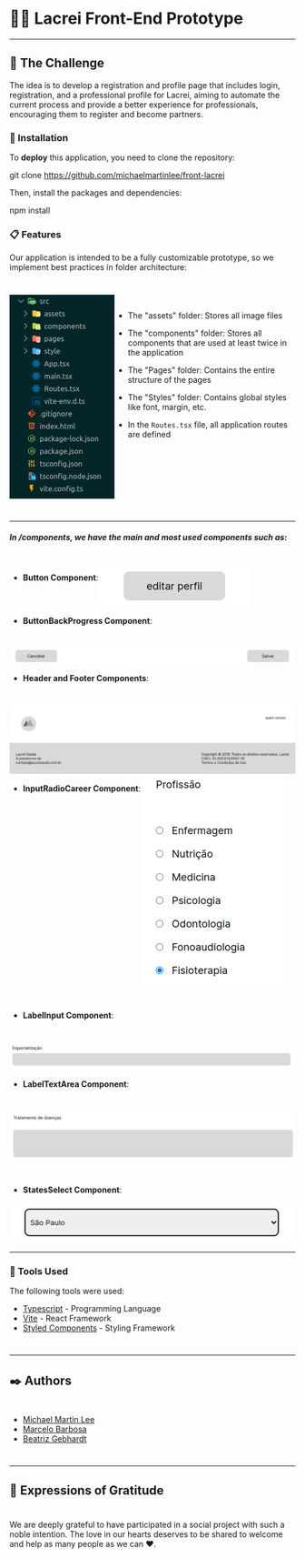 # 🏳️‍🌈 Lacrei Front-End Prototype

---

## 📌 The Challenge

The idea is to develop a registration and profile page that includes login, registration, and a professional profile for Lacrei, aiming to automate the current process and provide a better experience for professionals, encouraging them to register and become partners.

### 🔧 Installation

To **deploy** this application, you need to clone the repository:

git clone https://github.com/michaelmartinlee/front-lacrei


Then, install the packages and dependencies:


npm install


### 📋 Features

Our application is intended to be a fully customizable prototype, so we implement best practices in folder architecture:
#
<div style="display: flex">
  <img src="./src/assets/readme/files.png">

* The "assets" folder: Stores all image files

* The "components" folder: Stores all components that are used at least twice in the application

* The "Pages" folder: Contains the entire structure of the pages

* The "Styles" folder: Contains global styles like font, margin, etc.

* In the `Routes.tsx` file, all application routes are defined            
</div>

#
---
##### In /components, we have the main and most used components such as:

#
<div style="display: flex">

* **Button Component**:

<img src="./src/assets/readme/Button.png">
</div>

* **ButtonBackProgress Component**:

#

<img src="./src/assets/readme/ButtonBackProgress.png">

* **Header and Footer Components**:

#

<img src="./src/assets/readme/HeaderFooter.png">

<div style="display: flex">

* **InputRadioCareer Component**:

<img src="./src/assets/readme/InputRadioCarreer.png">
</div>

#
* **LabelInput Component**:

#
<img src="./src/assets/readme/LabelInput.png">

* **LabelTextArea Component**:
#
<img src="./src/assets/readme/LabelTextArea.png">

#
* **StatesSelect Component**:

<img src="./src/assets/readme/StatesSelect.png">

---

### 🔧 Tools Used

The following tools were used:

* [Typescript](https://www.typescriptlang.org/) - Programming Language
* [Vite](https://vitejs.dev/) - React Framework
* [Styled Components](https://https://styled-components.com/) - Styling Framework

#
---

## ✒️ Authors
#

* [Michael Martin Lee](https://github.com/michaelmartinlee/)
* [Marcelo Barbosa](https://github.com/Marceloabf)
* [Beatriz Gebhardt](https://github.com/Beatrizgebhardt)

#
---

## 🎁 Expressions of Gratitude
#
We are deeply grateful to have participated in a social project with such a noble intention. The love in our hearts deserves to be shared to welcome and help as many people as we can ❤️​.
